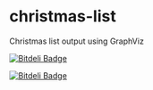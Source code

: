 christmas-list
==============

Christmas list output using GraphViz


[![Bitdeli Badge](https://d2weczhvl823v0.cloudfront.net/JoePlant/christmas-list/trend.png)](https://bitdeli.com/free "Bitdeli Badge")



[![Bitdeli Badge](https://d2weczhvl823v0.cloudfront.net/JoePlant/christmas-list/trend.png)](https://bitdeli.com/free "Bitdeli Badge")


